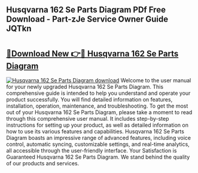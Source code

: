 ## Husqvarna 162 Se Parts Diagram PDf Free Download - Part-zJe Service Owner Guide JQTkn

# <h2><a href="http://dfl12k.blite.top/?on=Husqvarna+162+Se+Parts+Diagram">🔗Download New 👉🔴 Husqvarna 162 Se Parts Diagram</a></h2>

[![Husqvarna 162 Se Parts Diagram download](https://i.imgur.com/lujVjoI.png)](http://dfl12k.blite.top/?on=Husqvarna+162+Se+Parts+Diagram)
Welcome to the user manual for your newly upgraded Husqvarna 162 Se Parts Diagram. This comprehensive guide is intended to help you understand and operate your product successfully. You will find detailed information on features, installation, operation, maintenance, and troubleshooting. To get the most out of your Husqvarna 162 Se Parts Diagram, please take a moment to read through this comprehensive user manual. It includes step-by-step instructions for setting up your product, as well as detailed information on how to use its various features and capabilities. Husqvarna 162 Se Parts Diagram boasts an impressive range of advanced features, including voice control, automatic syncing, customizable settings, and real-time analytics, all accessible through the user-friendly interface. Your Satisfaction is Guaranteed Husqvarna 162 Se Parts Diagram. We stand behind the quality of our products and services.
